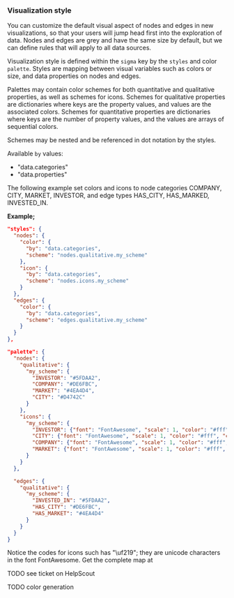 ### Visualization style

You can customize the default visual aspect of nodes and edges in new visualizations, so that your users will jump head first into the exploration of data. Nodes and edges are grey and have the same size by default, but we can define rules that will apply to all data sources.

Visualization style is defined within the `sigma` key by the `styles` and color `palette`. Styles are mapping between visual variables such as colors or size, and data properties on nodes and edges.

Palettes may contain color schemes for both quantitative and qualitative properties, as well as schemes for icons. Schemes for qualitative properties are dictionaries where keys are the property values, and values are the associated colors. Schemes for quantitative properties are dictionaries where keys are the number of property values, and the values are arrays of sequential colors.

Schemes may be nested and be referenced in dot notation by the styles.

Available `by` values:
- "data.categories"
- "data.properties"

The following example set colors and icons to node categories COMPANY, CITY, MARKET, INVESTOR, and edge types HAS_CITY, HAS_MARKED, INVESTED_IN.

**Example;**
```json
"styles": {
  "nodes": {
    "color": {
      "by": "data.categories",
      "scheme": "nodes.qualitative.my_scheme"
    },
    "icon": {
      "by": "data.categories",
      "scheme": "nodes.icons.my_scheme"
    }
  },
  "edges": {
    "color": {
      "by": "data.categories",
      "scheme": "edges.qualitative.my_scheme"
    }
  }
},

"palette": {
  "nodes": {
    "qualitative": {
      "my_scheme": {
        "INVESTOR": "#5FDAA2",
        "COMPANY": "#DE6FBC",
        "MARKET": "#4EA4D4",
        "CITY": "#D4742C"
      }
    },
    "icons": {
      "my_scheme": {
        "INVESTOR": {"font": "FontAwesome", "scale": 1, "color": "#fff", "content": "\uf19c"},
        "CITY": {"font": "FontAwesome", "scale": 1, "color": "#fff", "content": "\uf015"},
        "COMPANY": {"font": "FontAwesome", "scale": 1, "color": "#fff", "content": "\uf135"},
        "MARKET": {"font": "FontAwesome", "scale": 1, "color": "#fff", "content": "\uf219"}
      }
    }
  },

  "edges": {
    "qualitative": {
      "my_scheme": {
        "INVESTED_IN": "#5FDAA2",
        "HAS_CITY": "#DE6FBC",
        "HAS_MARKET": "#4EA4D4"
      }
    }
  }
}
```

Notice the codes for icons such has "\uf219"; they are unicode characters in the font FontAwesome. Get the complete map at

TODO see ticket on HelpScout

TODO color generation
